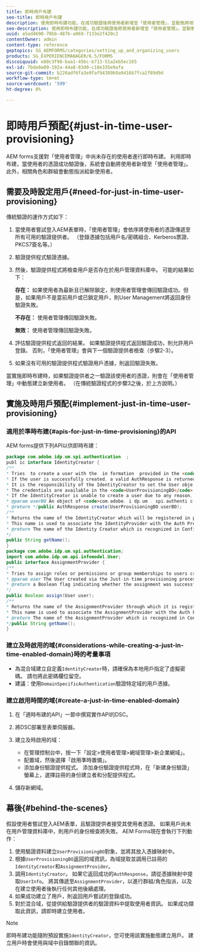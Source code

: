 ```yaml
---
title: 即時用戶布建
seo-title: 即時用戶布建
description: 使用即時布建功能，在成功驗證後將使用者新增至「使用者管理」，並動態將相關角色和群組指派給新使用者。
seo-description: 使用即時布建功能，在成功驗證後將使用者新增至「使用者管理」，並動態將相關角色和群組指派給新使用者。
uuid: a5ad4698-70bb-487b-a069-7133e2f420c2
contentOwner: admin
content-type: reference
geptopics: SG_AEMFORMS/categories/setting_up_and_organizing_users
products: SG_EXPERIENCEMANAGER/6.5/FORMS
discoiquuid: e80c3f98-baa1-45bc-b713-51a2eb5ec165
exl-id: 7bde0a09-192a-44a8-83d0-c18e335e9afa
source-git-commit: b220adf6fa3e9faf94389b9a9416b7fca2f89d9d
workflow-type: tm+mt
source-wordcount: '599'
ht-degree: 0%

---
```


# 即時用戶預配{#just-in-time-user-provisioning}

AEM forms支援對「使用者管理」中尚未存在的使用者進行即時布建。 利用即時布建，當使用者的憑證成功驗證後，系統會自動將使用者新增至「使用者管理」。 此外，相關角色和群組會動態指派給新使用者。

## 需要及時設定用戶{#need-for-just-in-time-user-provisioning}

傳統驗證的運作方式如下：

1. 當使用者嘗試登入AEM表單時，「使用者管理」會依序將使用者的憑證傳遞至所有可用的驗證提供者。 （登錄憑據包括用戶名/密碼組合、Kerberos票證、PKCS7簽名等。）
1. 驗證提供程式驗證憑據。
1. 然後，驗證提供程式將檢查用戶是否存在於用戶管理資料庫中。 可能的結果如下：

   **存在：** 如果使用者為最新且已解除鎖定，則使用者管理會傳回驗證成功。但是，如果用戶不是當前用戶或已鎖定用戶，則User Management將返回身份驗證失敗。

   **不存在：** 使用者管理傳回驗證失敗。

   **無效：** 使用者管理傳回驗證失敗。

1. 評估驗證提供程式返回的結果。 如果驗證提供程式返回驗證成功，則允許用戶登錄。 否則，「使用者管理」會與下一個驗證提供者檢查（步驟2-3）。
1. 如果沒有可用的驗證提供程式驗證用戶憑據，則返回驗證失敗。

當實施即時布建時，如果驗證提供者之一驗證該使用者的憑證，則會在「使用者管理」中動態建立新使用者。 （在傳統驗證程式的步驟3之後，於上方說明。）

## 實施及時用戶預配{#implement-just-in-time-user-provisioning}

### 適用於準時布建{#apis-for-just-in-time-provisioning}的API

AEM forms提供下列API以供即時布建：

```java
package com.adobe.idp.um.spi.authentication  ;
publ ic interface IdentityCreator {
/**
* Tries  to create a user with the  in formation  provided in the <code>UserProvisioningBO</code> object.
* If the user is successfully created, a valid AuthResponse is returned along with the information using which the user was created.
* It is the responsibility of the IdentityCreator to set the User obje ct  in the cre dential map with th e  ke y  <code>UMA u thenticationUtil.authenticatedUserKey</code>
* The credentials are available in the <code>UserProvisioningBO</code> object in the 'credentials' property.
* If the IdentityCreator is unable to create a user due to any reason, it returns <code>null</code>
* @param userBO An object of <code>com.adobe. i dp.um . spi.authenti c ationUserProvisioningBO</code>
* @return */public AuthResponse create(UserProvisioningBO userBO);
/**
* Returns the name of the IdentityCreator which will be registered in preferences.
* This name is used to associate the IdentityProvider with the Auth Provider Configuration in the domain.
* @return The name of the Identity Creator which is recognized in Configuration.
*/
public String getName();
}
package com.adobe.idp.um.spi.authentication;
import com.adobe.idp.um.api.infomodel.User;
public interface AssignmentProvider {
/**
* Tries to assign roles or permissions or group memberships to users created via Just-in-time provisioning.
* @param user The User created via the Just-in-time provisioning process.
* @return a Boolean flag indicating whether the assignment was successful or not.
*/
public Boolean assign(User user);
/**
* Returns the name of the AssignmentProvider through which it is registered under preferences.
* This name is used to associate the AssignmentProvider with the Auth Provider Configuration in the domain.
* @return The name of the AssignmentProvider which is recognized in Configuration.
*/public String getName();
}
```

### 建立及時啟用的域{#considerations-while-creating-a-just-in-time-enabled-domain}時的考量事項

* 為混合域建立自定義`IdentityCreator`時，請確保為本地用戶指定了虛擬密碼。 請勿將此密碼欄位留空。
* 建議：使用`DomainSpecificAuthentication`驗證特定域的用戶憑據。

### 建立啟用時間的域{#create-a-just-in-time-enabled-domain}

1. 在「適時布建的API」一節中撰寫實作API的DSC。
1. 將DSC部署至表單伺服器。
1. 建立及時啟用的域：

   * 在管理控制台中，按一下「設定>使用者管理>網域管理>新企業網域」。
   * 配置域，然後選擇「啟用準時置備」。<!--Fix broken link (See Setting up and managing domains).-->
   * 添加身份驗證提供程式。 添加身份驗證提供程式時，在「新建身份驗證」螢幕上，選擇註冊的身份建立者和分配提供程式。

1. 儲存新網域。

## 幕後{#behind-the-scenes}

假設使用者嘗試登入AEM表單，且驗證提供者接受其使用者憑證。 如果用戶尚未在用戶管理資料庫中，則用戶的身份檢查將失敗。 AEM Forms現在會執行下列動作：

1. 使用驗證資料建立`UserProvisioningBO`對象，並將其放入憑據映射中。
1. 根據`UserProvisioningBO`返回的域資訊，為域提取並調用已註冊的`IdentityCreator`和`AssignmentProvider`。
1. 調用`IdentityCreator`。 如果它返回成功的`AuthResponse`，請從憑據映射中提取`UserInfo`。 將其傳遞至`AssignmentProvider`，以進行群組/角色指派，以及在建立使用者後執行任何其他後續處理。
1. 如果成功建立了用戶，則返回用戶嘗試的登錄成功。
1. 對於混合域，從提供給驗證提供者的驗證資料中提取使用者資訊。 如果成功擷取此資訊，請即時建立使用者。

>[!NOTE]
>
>即時布建功能隨附預設實施`IdentityCreator`，您可使用該實施動態建立用戶。 建立用戶時會使用與域中目錄關聯的資訊。
